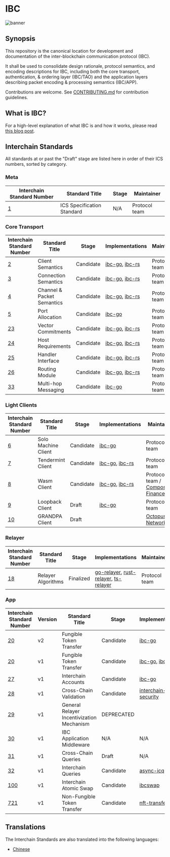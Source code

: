 # IBC

![banner](./assets/interchain-standards.png)

## Synopsis

This repository is the canonical location for development and documentation of the inter-blockchain communication protocol (IBC).

It shall be used to consolidate design rationale, protocol semantics, and encoding descriptions for IBC, including both the core transport, authentication, & ordering layer (IBC/TAO) and the application layers describing packet encoding & processing semantics (IBC/APP).

Contributions are welcome. See [CONTRIBUTING.md](meta/CONTRIBUTING.md) for contribution guidelines.

## What is IBC?

<!-- markdown-link-check-disable-next-line -->
For a high-level explanation of what IBC is and how it works, please read [this blog post](https://medium.com/the-interchain-foundation/eli5-what-is-ibc-def44d7b5b4c).

## Interchain Standards

All standards at or past the "Draft" stage are listed here in order of their ICS numbers, sorted by category.

### Meta

| Interchain Standard Number               | Standard Title             | Stage | Maintainer    |
| ---------------------------------------- | -------------------------- | ----- | ------------- |
| [1](spec/ics-001-ics-standard/README.md) | ICS Specification Standard | N/A   | Protocol team |

### Core Transport 

| Interchain Standard Number                                    | Standard Title             | Stage     | Implementations | Maintainer    |
| ------------------------------------------------------------- | -------------------------- | --------- | --------------- | ------------- |
| [2](spec/core/ics-002-client-semantics/README.md)             | Client Semantics           | Candidate | [ibc-go](https://github.com/cosmos/ibc-go), [ibc-rs](https://github.com/cosmos/ibc-rs) | Protocol team |
| [3](spec/core/ics-003-connection-semantics/README.md)         | Connection Semantics       | Candidate | [ibc-go](https://github.com/cosmos/ibc-go), [ibc-rs](https://github.com/cosmos/ibc-rs) | Protocol team |
| [4](spec/core/ics-004-channel-and-packet-semantics/README.md) | Channel & Packet Semantics | Candidate | [ibc-go](https://github.com/cosmos/ibc-go), [ibc-rs](https://github.com/cosmos/ibc-rs) | Protocol team |
| [5](spec/core/ics-005-port-allocation/README.md)              | Port Allocation            | Candidate | [ibc-go](https://github.com/cosmos/ibc-go) | Protocol team |
| [23](spec/core/ics-023-vector-commitments/README.md)          | Vector Commitments         | Candidate | [ibc-go](https://github.com/cosmos/ibc-go), [ibc-rs](https://github.com/cosmos/ibc-rs) | Protocol team |
| [24](spec/core/ics-024-host-requirements/README.md)           | Host Requirements          | Candidate | [ibc-go](https://github.com/cosmos/ibc-go), [ibc-rs](https://github.com/cosmos/ibc-rs) | Protocol team |
| [25](spec/core/ics-025-handler-interface/README.md)           | Handler Interface          | Candidate | [ibc-go](https://github.com/cosmos/ibc-go), [ibc-rs](https://github.com/cosmos/ibc-rs) | Protocol team |
| [26](spec/core/ics-026-routing-module/README.md)              | Routing Module             | Candidate | [ibc-go](https://github.com/cosmos/ibc-go), [ibc-rs](https://github.com/cosmos/ibc-rs) | Protocol team |
| [33](spec/core/ics-033-multi-hop/README.md)                   | Multi-hop Messaging        | Candidate | [ibc-go](https://github.com/cosmos/ibc-go) | Protocol team |

### Light Clients

| Interchain Standard Number                                      | Standard Title             | Stage | Implementations | Maintainer    |
| --------------------------------------------------------------- | -------------------------- | ----- | --------------- | ------------- |
| [6](spec/client/ics-006-solo-machine-client/README.md)          | Solo Machine Client        | Candidate | [ibc-go](https://github.com/cosmos/ibc-go/tree/main/modules/light-clients/06-solomachine) | Protocol team |
| [7](spec/client/ics-007-tendermint-client/README.md)            | Tendermint Client          | Candidate | [ibc-go](https://github.com/cosmos/ibc-go/tree/main/modules/light-clients/07-tendermint), [ibc-rs](https://github.com/cosmos/ibc-rs/tree/main/ibc-clients/ics07-tendermint) | Protocol team |
| [8](spec/client/ics-008-wasm-client/README.md)                  | Wasm Client                | Candidate | [ibc-go](https://github.com/cosmos/ibc-go/tree/main/modules/light-clients/08-wasm), [ibc-rs](https://github.com/cosmos/ibc-rs/tree/main/ibc-clients/ics08-wasm) | Protocol team / [Composable Finance](https://www.github.com.ComposableFi) |
| [9](spec/client/ics-009-loopback-cilent/README.md)       | Loopback Client            | Draft | [ibc-go](https://github.com/cosmos/ibc-go/tree/main/modules/light-clients/09-localhost) | Protocol team |
| [10](spec/client/ics-010-grandpa-client/README.md)              | GRANDPA Client             | Draft | | [Octopus Network](https://oct.network) |

### Relayer

| Interchain Standard Number                                       | Standard Title             | Stage | Implementations | Maintainer    |
| ---------------------------------------------------------------- | -------------------------- | ----- | --------------- | ------------- |
| [18](spec/relayer/ics-018-relayer-algorithms/README.md)          | Relayer Algorithms         | Finalized | [go-relayer](https://github.com/cosmos/relayer), [rust-relayer](https://github.com/informalsystems/hermes), [ts-relayer](https://github.com/confio/ts-relayer) | Protocol team |

### App

| Interchain Standard Number                               | Version | Standard Title          | Stage     | Implementations                                                                                                           | Maintainer         |
| -------------------------------------------------------- | ------- | ----------------------- | --------- | ------------------------------------------------------------------------------------------------------------------------- | ------------------ |
| [20](spec/app/ics-020-fungible-token-transfer/README.md) | v2      | Fungible Token Transfer | Candidate | [ibc-go](https://github.com/cosmos/ibc-go/tree/ics20-v2-beta.0/modules/apps/transfer)                                     | Protocol team      |
| [20](spec/app/ics-020-fungible-token-transfer/v1/README.md) | v1      | Fungible Token Transfer | Candidate | [ibc-go](https://github.com/cosmos/ibc-go/tree/main/modules/apps/transfer), [ibc-rs](https://github.com/cosmos/ibc-rs/tree/main/ibc-apps/ics20-transfer) | Protocol team      |
| [27](spec/app/ics-027-interchain-accounts/README.md)     | v1      | Interchain Accounts     | Candidate | [ibc-go](https://github.com/cosmos/ibc-go/tree/main/modules/apps/27-interchain-accounts)                                  | Protocol team      | 
| [28](spec/app/ics-028-cross-chain-validation/README.md)  | v1      | Cross-Chain Validation  | Candidate | [interchain-security](https://github.com/cosmos/interchain-security/tree/main)                                            | Cosmos Hub team    |
| [29](spec/app/ics-029-fee-payment)                       | v1      | General Relayer Incentivization Mechanism | DEPRECATED |                                                   | Protocol team      |
| [30](spec/app/ics-030-middleware)                        | v1      | IBC Application Middleware | N/A      | N/A                                                                                                                       | Protocol team      |
| [31](spec/app/ics-031-crosschain-queries)                | v1      | Cross-Chain Queries     | Draft     | N/A                                                                                                                       | Protocol team      |
| [32](https://github.com/strangelove-ventures/async-icq)  | v1      | Interchain Queries      | Candidate | [async-icq](https://github.com/strangelove-ventures/async-icq)                                                            | [Strangelove Ventures](https://strange.love) |
| [100](spec/app/ics-100-atomic-swap)                      | v1      | Interchain Atomic Swap  | Candidate | [ibcswap](https://github.com/ibcswap/ibcswap)                                                                             | [Side Labs](https://side.one) |
| [721](spec/app/ics-721-nft-transfer)                     | v1      | Non-Fungible Token Transfer | Candidate | [nft-transfer](https://github.com/bianjieai/nft-transfer)                                                                 | [IRIS Network](https://www.irisnet.org) |

## Translations

The Interchain Standards are also translated into the following languages:

- [Chinese](https://github.com/octopus-network/ibc-spec-cn)
